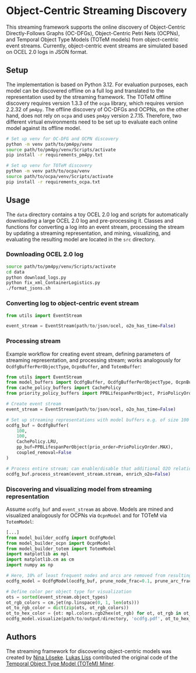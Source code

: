 # Object-Centric Streaming Discovery

This streaming framework supports the online discovery of Object-Centric Directly-Follows Graphs (OC-DFGs), Object-Centric Petri Nets (OCPNs), and Temporal Object Type Models (TOTeM models) from object-centric event streams. Currently, object-centric event streams are simulated based on OCEL 2.0 logs in JSON format.

## Setup

The implementation is based on Python 3.12. For evaluation purposes, each model can be discovered offline on a full log and translated to the representation used by the streaming framework. The TOTeM offline discovery requires version 1.3.3 of the `ocpa` library, which requires version 2.2.32 of `pm4py`. The offline discovery of OC-DFGs and OCPNs, on the other hand, does not rely on `ocpa` and uses `pm4py` version 2.7.15.
Therefore, two different virtual environments need to be set up to evaluate each online model against its offline model.

```bash
# Set up venv for OC-DFG and OCPN discovery
python -m venv path/to/pm4py/venv
source path/to/pm4py/venv/Scripts/activate
pip install -r requirements_pm4py.txt
```
```bash
# Set up venv for TOTeM discovery
python -m venv path/to/ocpa/venv
source path/to/ocpa/venv/Scripts/activate
pip install -r requirements_ocpa.txt
```

## Usage

The `data` directory contains a toy OCEL 2.0 log and scripts for automatically downloading a large OCEL 2.0 log and pre-processing it. Classes and functions for converting a log into an event stream, processing the stream by updating a streaming representation, and mining, visualizing, and evaluating the resulting model are located in the `src` directory.

### Downloading OCEL 2.0 log

```bash
source path/to/pm4py/venv/Scripts/activate
cd data
python download_logs.py
python fix_xml_ContainerLogistics.py
./format_jsons.sh
```

### Converting log to object-centric event stream

```python
from utils import EventStream

event_stream = EventStream(path/to/json/ocel, o2o_has_time=False)
```

### Processing stream

Example workflow for creating event stream, defining parameters of streaming representation, and processing stream; works analogously for `OcdfgBufferPerObjectType`, `OcpnBuffer`, and `TotemBuffer`:

```python
from utils import EventStream
from model_buffers import OcdfgBuffer, OcdfgBufferPerObjectType, OcpnBuffer, TotemBuffer
from cache_policy_buffers import CachePolicy
from priority_policy_buffers import PPBLifespanPerObject, PrioPolicyOrder

# Create event stream
event_stream = EventStream(path/to/json/ocel, o2o_has_time=False)

# Set up streaming representations with model buffers e.g. of size 100 each and with mandatory cache policy and optional priority policy
ocdfg_buf = OcdfgBuffer(
    100, 
    100, 
    CachePolicy.LRU, 
    pp_buf=PPBLifespanPerObject(prio_order=PrioPolicyOrder.MAX), 
    coupled_removal=False
)

# Process entire stream; can enable/disable that additional O2O relations are derived from in-coming events
ocdfg_buf.process_stream(event_stream.stream, enrich_o2o=False)
```

### Discovering and visualizing model from streaming representation

Assume `ocdfg_buf` and `event_stream` as above. Models are mined and visualized analogously for OCPNs via `OcpnModel` and for TOTeM via `TotemModel`:

```python
[...]
from model_builder_ocdfg import OcdfgModel
from model_builder_ocpn import OcpnModel
from model_builder_totem import TotemModel
import matplotlib as mpl
import matplotlib.cm as cm
import numpy as np

# Here, 10% of least frequent nodes and arcs are removed from resulting OC-DFG
ocdfg_model = OcdfgModel(ocdfg_buf, prune_node_frac=0.1, prune_arc_frac=0.1, verbose=False)

# Define color per object type for visualization
ots = sorted(event_stream.object_types)
ot_rgb_colors = cm.jet(np.linspace(0, 1, len(ots)))
ot_to_rgb_color = dict(zip(ots, ot_rgb_colors))
ot_to_hex_color = {ot: mpl.colors.rgb2hex(ot_rgb) for ot, ot_rgb in ot_to_rgb_color.items()}
ocdfg_model.visualize(path/to/output/directory, 'ocdfg.pdf', ot_to_hex_color, visualize_dfgs=True)
```

## Authors

The streaming framework for discovering object-centric models was created by [Nina Löseke](https://github.com/loeseke). [Lukas Liss](https://github.com/LukasLiss) contributed the original code of the [Temporal Object Type Model (TOTeM) Miner](https://github.com/LukasLiss/TOTeM-temporal-object-type-model).